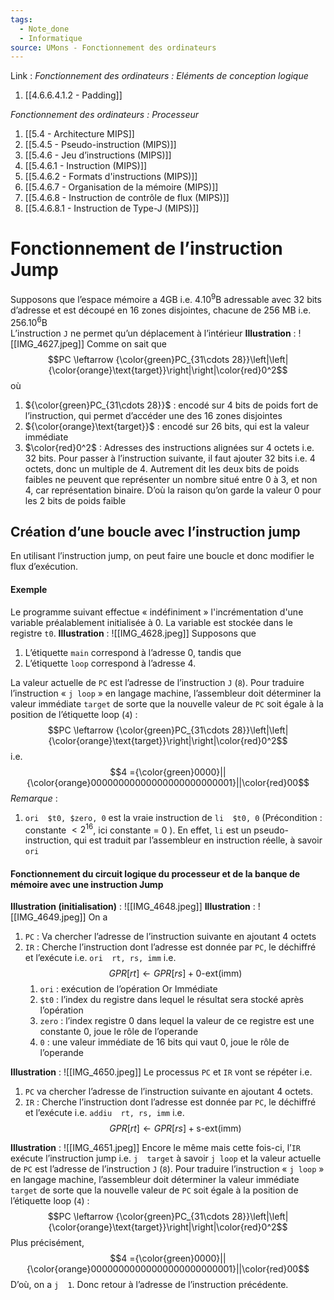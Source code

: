 ```yaml
---
tags:
  - Note_done
  - Informatique
source: UMons - Fonctionnement des ordinateurs
---
```


Link :
_Fonctionnement des ordinateurs : Eléments de conception logique_
1. [[4.6.6.4.1.2 - Padding]]

_Fonctionnement des ordinateurs : Processeur_
1. [[5.4 - Architecture MIPS]]
2. [[5.4.5 - Pseudo-instruction (MIPS)]]
3. [[5.4.6 - Jeu d’instructions (MIPS)]]
4. [[5.4.6.1 - Instruction (MIPS)]]
5. [[5.4.6.2 - Formats d'instructions (MIPS)]]
6. [[5.4.6.7 - Organisation de la mémoire (MIPS)]]
7. [[5.4.6.8 - Instruction de contrôle de flux (MIPS)]]
8. [[5.4.6.8.1 - Instruction de Type-J (MIPS)]]

# Fonctionnement de l’instruction Jump
Supposons que l’espace mémoire a 4GB i.e. $4.10^{9}$B adressable avec 32 bits d’adresse et est découpé en 16 zones disjointes, chacune de 256 MB i.e. $256.10^{6}$B 
\
L’instruction `J` ne permet qu’un déplacement à l’intérieur 
**Illustration** : ![[IMG_4627.jpeg]]
Comme on sait que $$PC \leftarrow {\color{green}PC_{31\cdots 28}}\left|\left| {\color{orange}\text{target}}\right|\right|\color{red}0^2$$ où 
1. ${\color{green}PC_{31\cdots 28}}$ : encodé sur 4 bits de poids fort de l’instruction, qui permet d’accéder une des 16 zones disjointes 
2. ${\color{orange}\text{target}}$ : encodé sur 26 bits, qui est la valeur immédiate 
3. $\color{red}0^2$ : Adresses des instructions alignées sur 4 octets i.e. 32 bits.  Pour passer à l’instruction suivante, il faut ajouter 32 bits i.e. 4 octets, donc un multiple de 4. Autrement dit les deux bits de poids faibles ne peuvent que représenter un nombre situé entre 0 à 3, et non 4, car représentation binaire. D’où la raison qu’on garde la valeur 0 pour les 2 bits de poids faible 

## Création d’une boucle avec l’instruction jump 
En utilisant l’instruction jump, on peut faire une boucle et donc modifier le flux d’exécution. 
#### Exemple
Le programme suivant effectue « indéfiniment » l'incrémentation d'une variable préalablement initialisée à 0. La variable est stockée dans le registre `t0`.
**Illustration** : ![[IMG_4628.jpeg]]
Supposons que 
1. L’étiquette `main` correspond à l’adresse 0, tandis que
2. L’étiquette `loop` correspond à l’adresse 4.

La valeur actuelle de `PC` est l’adresse de l’instruction `J` (`8`). Pour traduire l’instruction « `j loop` » en langage machine, l’assembleur doit déterminer la valeur immédiate `target` de sorte que la nouvelle valeur de `PC` soit égale à la position de l’étiquette loop (`4`) : $$PC \leftarrow {\color{green}PC_{31\cdots 28}}\left|\left| {\color{orange}\text{target}}\right|\right|\color{red}0^2$$ i.e. $$4 ={\color{green}0000}||{\color{orange}00000000000000000000000001}||\color{red}00$$
_Remarque_ :
1. `ori  $t0, $zero, 0` est la vraie instruction de `li  $t0, 0` (Précondition : constante $< 2^{16}$, ici constante = 0 ). En effet, `li` est un pseudo-instruction, qui est traduit par l’assembleur en instruction réelle, à savoir `ori` 

 #### Fonctionnement du circuit logique du processeur et de la banque de mémoire avec une instruction Jump
 **Illustration (initialisation)** : ![[IMG_4648.jpeg]]
 **Illustration** : ![[IMG_4649.jpeg]]
 On a 
 1. `PC` : Va chercher l’adresse de l’instruction suivante en ajoutant 4 octets 
 2. `IR` : Cherche l’instruction dont l’adresse est donnée par `PC`, le déchiffré et l’exécute i.e. `ori  rt, rs, imm` i.e. $$GPR\left[rt\right]\leftarrow GPR\left[rs\right]+\text{0-ext}\left(\text{imm}\right)$$
	 1. `ori` : exécution de l’opération Or Immédiate
	 2. `$t0` : l’index du registre dans lequel le résultat sera stocké après l’opération
	 3. `zero` : l’index registre 0 dans lequel la valeur de ce registre est une constante 0, joue le rôle de l’operande 
	 4. `0` : une valeur immédiate de 16 bits qui vaut 0, joue le rôle de l’operande 

**Illustration** : ![[IMG_4650.jpeg]]
Le processus `PC` et `IR` vont se répéter i.e. 
1. `PC` va chercher l’adresse de l’instruction suivante en ajoutant 4 octets. 
 2. `IR` : Cherche l’instruction dont l’adresse est donnée par `PC`, le déchiffré et l’exécute i.e. `addiu  rt, rs, imm` i.e. $$GPR\left[rt\right]\leftarrow GPR\left[rs\right]+\text{s-ext}\left(\text{imm}\right)$$

**Illustration** : ![[IMG_4651.jpeg]]
Encore le même mais cette fois-ci, l’`IR` exécute l’instruction jump i.e. `j  target` à savoir `j loop` et la valeur actuelle de `PC` est l’adresse de l’instruction `J` (`8`). Pour traduire l’instruction « `j loop` » en langage machine, l’assembleur doit déterminer la valeur immédiate `target` de sorte que la nouvelle valeur de `PC` soit égale à la position de l’étiquette loop (`4`) :  $$PC \leftarrow {\color{green}PC_{31\cdots 28}}\left|\left| {\color{orange}\text{target}}\right|\right|\color{red}0^2$$ Plus précisément, $$4 ={\color{green}0000}||{\color{orange}00000000000000000000000001}||\color{red}00$$ D’où, on a `j  1`. Donc retour à l’adresse de l’instruction précédente. 